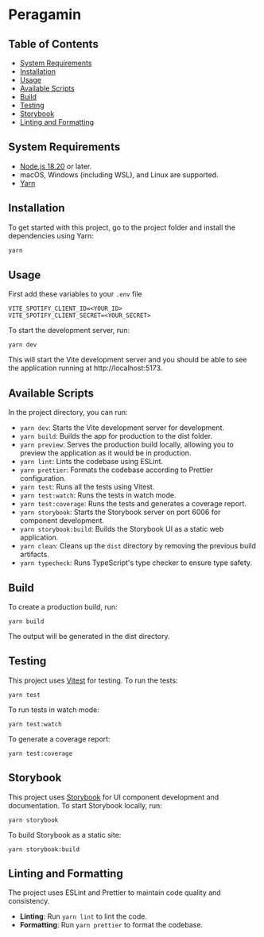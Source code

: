 # Peragamin

## Table of Contents

- [System Requirements](#system-requirements)
- [Installation](#installation)
- [Usage](#usage)
- [Available Scripts](#available-scripts)
- [Build](#build)
- [Testing](#testing)
- [Storybook](#storybook)
- [Linting and Formatting](#linting-and-formatting)

## System Requirements

- [Node.js 18.20](https://nodejs.org/en/download/package-manager) or later.
- macOS, Windows (including WSL), and Linux are supported.
- [Yarn](https://classic.yarnpkg.com/lang/en/docs/install)

## Installation

To get started with this project, go to the project folder and install the dependencies using Yarn:

```bash
yarn
```

## Usage

First add these variables to your `.env` file

```
VITE_SPOTIFY_CLIENT_ID=<YOUR_ID>
VITE_SPOTIFY_CLIENT_SECRET=<YOUR_SECRET>
```

To start the development server, run:

```
yarn dev
```

This will start the Vite development server and you should be able to see the application running at http://localhost:5173.

## Available Scripts

In the project directory, you can run:

- `yarn dev`: Starts the Vite development server for development.
- `yarn build`: Builds the app for production to the dist folder.
- `yarn preview`: Serves the production build locally, allowing you to preview the application as it would be in production.
- `yarn lint`: Lints the codebase using ESLint.
- `yarn prettier`: Formats the codebase according to Prettier configuration.
- `yarn test`: Runs all the tests using Vitest.
- `yarn test:watch`: Runs the tests in watch mode.
- `yarn test:coverage`: Runs the tests and generates a coverage report.
- `yarn storybook`: Starts the Storybook server on port 6006 for component development.
- `yarn storybook:build`: Builds the Storybook UI as a static web application.
- `yarn clean`: Cleans up the `dist` directory by removing the previous build artifacts.
- `yarn typecheck`: Runs TypeScript's type checker to ensure type safety.

## Build

To create a production build, run:

```
yarn build
```

The output will be generated in the dist directory.

## Testing

This project uses [Vitest](https://vitest.dev/) for testing. To run the tests:

```
yarn test
```

To run tests in watch mode:

```
yarn test:watch
```

To generate a coverage report:

```
yarn test:coverage
```

## Storybook

This project uses [Storybook](https://storybook.js.org/) for UI component development and documentation. To start Storybook locally, run:

```
yarn storybook
```

To build Storybook as a static site:

```
yarn storybook:build
```

## Linting and Formatting

The project uses ESLint and Prettier to maintain code quality and consistency.

- **Linting**: Run `yarn lint` to lint the code.
- **Formatting**: Run `yarn prettier` to format the codebase.
